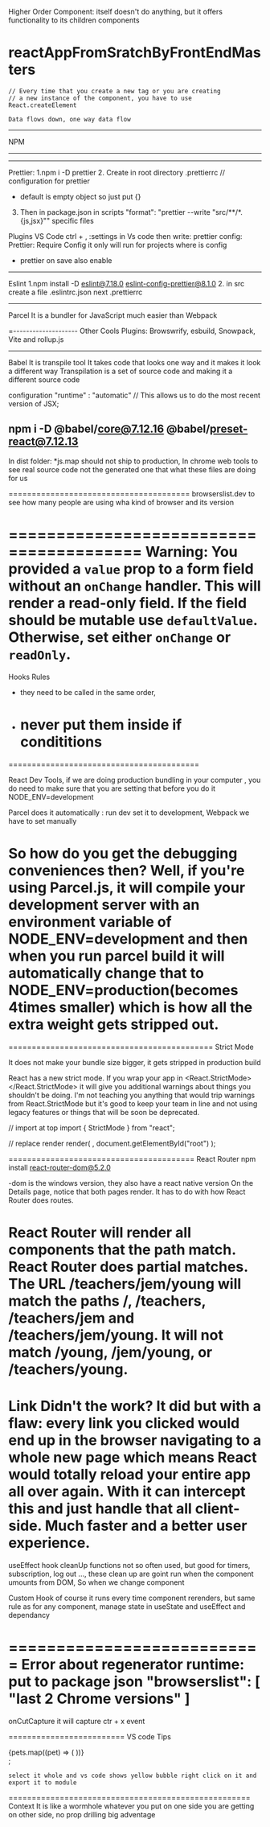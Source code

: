 Higher Order Component: itself doesn't do anything, but it offers functionality to its children components

# reactAppFromSratchByFrontEndMasters

    // Every time that you create a new tag or you are creating
    // a new instance of the component, you have to use React.createElement

    Data flows down, one way data flow

---

NPM

---

---
Prettier:
1.npm i -D prettier
2. Create in root directory .prettierrc // configuration for prettier
 - default is empty object so just put {}
3. Then in package.json in scripts "format": "prettier --write \"src/**/*.{js,jsx}\"" specific files


Plugins VS Code
ctrl + , :settings in Vs code then
write: prettier config: Prettier: Require Config it only will run for projects where is config

- prettier on save also enable
---

Eslint
1.npm install -D eslint@7.18.0 eslint-config-prettier@8.1.0
2. in src create a file .eslintrc.json next .prettierrc

---

Parcel
It is a bundler for JavaScript much easier than Webpack

=--------------------
Other Cools Plugins:
Browswrify, esbuild, Snowpack, Vite and rollup.js

---

Babel
It is transpile tool
It takes code that looks one way and it makes it look a different way
Transpilation is a set of source code and making it a different source code

configuration "runtime" : "automatic" // This allows us to do the most recent version of JSX;

## npm i -D @babel/core@7.12.16 @babel/preset-react@7.12.13

In dist folder:
\*js.map should not ship to production, In chrome web tools to see real source code not the generated one that what these files are doing for us

=======================================
browserslist.dev to see how many people are using wha kind of browser and its version

========================================
Warning: You provided a `value` prop to a form field without an `onChange` handler. This will render a read-only field. If the field should be mutable use `defaultValue`. Otherwise, set either `onChange` or `readOnly`.
========================================================================

Hooks Rules

- they need to be called in the same order,
- # never put them inside if condititions

=========================================

React Dev Tools,
if we are doing production bundling in your computer , you do need to make sure that you are setting that before you do it
NODE_ENV=development

Parcel does it automatically : run dev set it to development, Webpack we have to set manually

# So how do you get the debugging conveniences then? Well, if you're using Parcel.js, it will compile your development server with an environment variable of NODE_ENV=development and then when you run parcel build <entry point> it will automatically change that to NODE_ENV=production(becomes 4times smaller) which is how all the extra weight gets stripped out.

============================================
Strict Mode

It does not make your bundle size bigger, it gets stripped in production build

React has a new strict mode. If you wrap your app in <React.StrictMode></React.StrictMode> it will give you additional warnings about things you shouldn't be doing. I'm not teaching you anything that would trip warnings from React.StrictMode but it's good to keep your team in line and not using legacy features or things that will be soon be deprecated.

// import at top
import { StrictMode } from "react";

// replace render
render(
<StrictMode>
<App />
</StrictMode>,
document.getElementById("root")
);

========================================
React Router
npm install react-router-dom@5.2.0

-dom is the windows version, they also have a react native version
On the Details page, notice that both pages render. It has to do with how React Router does routes.

React Router will render all components that the path match.
React Router does partial matches. The URL /teachers/jem/young will match the paths /, /teachers, /teachers/jem and /teachers/jem/young. It will not match /young, /jem/young, or /teachers/young.
=================================
Link
Didn't the <a> work? It did but with a flaw: every link you clicked would end up in the browser navigating to a whole new page which means React would totally reload your entire app all over again. With <Link> it can intercept this and just handle that all client-side. Much faster and a better user experience.
========================================================
useEffect hook
cleanUp functions not so often used, but good for timers, subscription, log out ..., these clean up are goint run when the component umounts from DOM,
So when we change component

Custom Hook
of course it runs every time component rerenders, but same rule as for any component, manage state in useState and useEffect and dependancy

===========================
Error about regenerator runtime: put to package json
"browserslist": [
"last 2 Chrome versions"
]
===================
onCutCapture it will capture ctr + x event

=========================
VS code Tips

<div>
        {pets.map((pet) => (
            <Pet
                key={pet.id}
                name={pet.name}
                animal={pet.animal}
                breed={pet.breed}
                id={pet.id} />
        ))}
    </div>;

    select it whole and vs code shows yellow bubble right click on it and export it to module

====================================================
Context
It is like a wormhole whatever you put on one side you are getting on other side, no prop drilling big adventage
